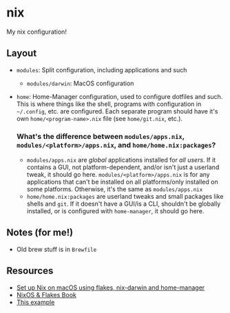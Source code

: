 # nix

My nix configuration!

## Layout

- `modules`: Split configuration, including applications and such
  - `modules/darwin`: MacOS configuration
- `home`: Home-Manager configuration, used to configure dotfiles and such. This is where things like the shell, programs
  with configuration in `~/.config`, etc. are configured. Each separate program should have it's own
  `home/<program-name>.nix` file (see `home/git.nix`, etc.).

  ### What's the difference between `modules/apps.nix`, `modules/<platform>/apps.nix`, and `home/home.nix:packages`?

  - `modules/apps.nix` are _global_ applications installed for _all users_. If it contains a GUI, not
    platform-dependent, and/or isn't just a userland tweak, it should go here. `modules/<platform>/apps.nix` is for any applications that can't be installed on all platforms/only installed on
    some platforms. Otherwise, it's the same as `modules/apps.nix`
  - `home/home.nix:packages` are userland tweaks and small packages like shells and `git`. If it doesn't have a GUI/is a
    CLI, shouldn't be globally installed, or is configured with `home-manager`, it should go here.

## Notes (for me!)

- Old brew stuff is in `Brewfile`

## Resources

- [Set up Nix on macOS using flakes, nix-darwin and home-manager](https://noghartt.dev/blog/set-up-nix-on-macos-using-flakes-nix-darwin-and-home-manager/)
- [NixOS & Flakes Book](https://nixos-and-flakes.thiscute.world/)
- [This example](https://github.com/AlexNabokikh/nix-config/blob/master/flake.nix)

